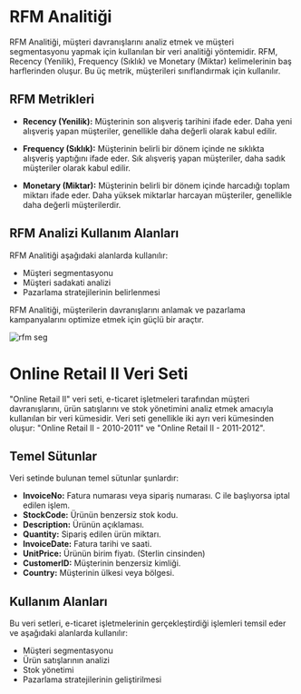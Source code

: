 # RFM Analitiği

RFM Analitiği, müşteri davranışlarını analiz etmek ve müşteri segmentasyonu yapmak için kullanılan bir veri analitiği yöntemidir. RFM, Recency (Yenilik), Frequency (Sıklık) ve Monetary (Miktar) kelimelerinin baş harflerinden oluşur. Bu üç metrik, müşterileri sınıflandırmak için kullanılır.

## RFM Metrikleri

- **Recency (Yenilik):** Müşterinin son alışveriş tarihini ifade eder. Daha yeni alışveriş yapan müşteriler, genellikle daha değerli olarak kabul edilir.

- **Frequency (Sıklık):** Müşterinin belirli bir dönem içinde ne sıklıkta alışveriş yaptığını ifade eder. Sık alışveriş yapan müşteriler, daha sadık müşteriler olarak kabul edilir.

- **Monetary (Miktar):** Müşterinin belirli bir dönem içinde harcadığı toplam miktarı ifade eder. Daha yüksek miktarlar harcayan müşteriler, genellikle daha değerli müşterilerdir.

## RFM Analizi Kullanım Alanları

RFM Analitiği aşağıdaki alanlarda kullanılır:

- Müşteri segmentasyonu
- Müşteri sadakati analizi
- Pazarlama stratejilerinin belirlenmesi

RFM Analitiği, müşterilerin davranışlarını anlamak ve pazarlama kampanyalarını optimize etmek için güçlü bir araçtır.


![rfm seg](https://github.com/user-attachments/assets/4284de43-0a08-4894-8056-7ccffbce146e)



# Online Retail II Veri Seti

"Online Retail II" veri seti, e-ticaret işletmeleri tarafından müşteri davranışlarını, ürün satışlarını ve stok yönetimini analiz etmek amacıyla kullanılan bir veri kümesidir. Veri seti genellikle iki ayrı veri kümesinden oluşur: "Online Retail II - 2010-2011" ve "Online Retail II - 2011-2012".

## Temel Sütunlar

Veri setinde bulunan temel sütunlar şunlardır:

- **InvoiceNo:** Fatura numarası veya sipariş numarası. C ile başlıyorsa iptal edilen işlem.
- **StockCode:** Ürünün benzersiz stok kodu.
- **Description:** Ürünün açıklaması.
- **Quantity:** Sipariş edilen ürün miktarı.
- **InvoiceDate:** Fatura tarihi ve saati.
- **UnitPrice:** Ürünün birim fiyatı. (Sterlin cinsinden)
- **CustomerID:** Müşterinin benzersiz kimliği.
- **Country:** Müşterinin ülkesi veya bölgesi.


## Kullanım Alanları

Bu veri setleri, e-ticaret işletmelerinin gerçekleştirdiği işlemleri temsil eder ve aşağıdaki alanlarda kullanılır:

- Müşteri segmentasyonu
- Ürün satışlarının analizi
- Stok yönetimi
- Pazarlama stratejilerinin geliştirilmesi
